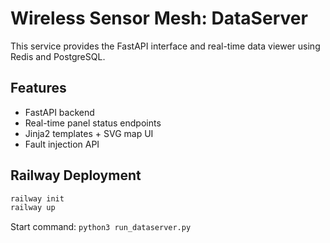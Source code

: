 # Wireless Sensor Mesh: DataServer

This service provides the FastAPI interface and real-time data viewer using Redis and PostgreSQL.

## Features

- FastAPI backend
- Real-time panel status endpoints
- Jinja2 templates + SVG map UI
- Fault injection API

## Railway Deployment

```bash
railway init
railway up
```

Start command: `python3 run_dataserver.py`
